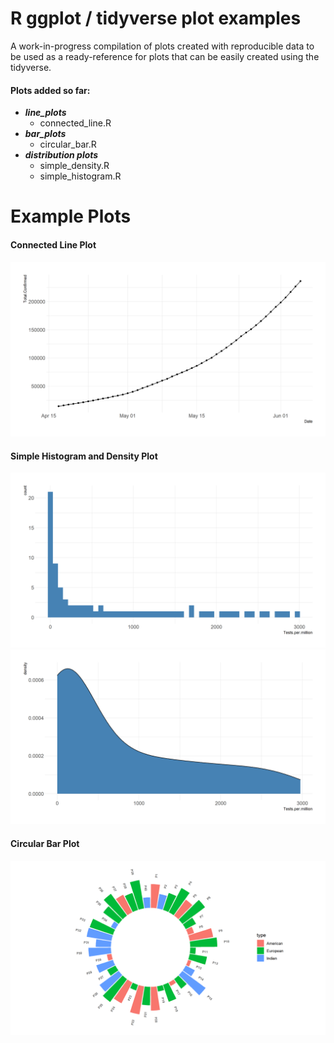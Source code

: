 # R ggplot / tidyverse plot examples

A work-in-progress compilation of plots created with reproducible data to be used as a ready-reference for plots that can be easily created using the tidyverse.

#### Plots added so far:
- ***line_plots***
	- connected_line.R
- ***bar_plots***
	- circular_bar.R
- ***distribution plots***
	- simple_density.R
	- simple_histogram.R
	
# Example Plots
#### Connected Line Plot
![](line_plots/plots/connected_line.png)

#### Simple Histogram and Density Plot
![](distribution_plots/plots/simple_histogram.png)
![](distribution_plots/plots/simple_density.png)


#### Circular Bar Plot
![](bar_plots/plots/circular_bar.png)
